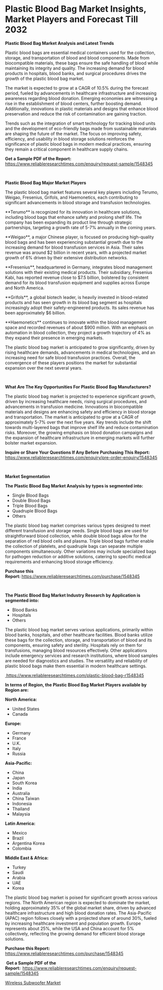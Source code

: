 <p><h1>Plastic Blood Bag Market Insights, Market Players and Forecast Till 2032</h1></p><p><strong>Plastic Blood Bag Market Analysis and Latest Trends</strong></p>
<p><p>Plastic blood bags are essential medical containers used for the collection, storage, and transportation of blood and blood components. Made from biocompatible materials, these bags ensure the safe handling of blood while maintaining its integrity and quality. The increasing demand for blood products in hospitals, blood banks, and surgical procedures drives the growth of the plastic blood bag market.</p><p>The market is expected to grow at a CAGR of 10.5% during the forecast period, fueled by advancements in healthcare infrastructure and increasing awareness regarding blood donation. Emerging economies are witnessing a rise in the establishment of blood centers, further boosting demand. Additionally, innovations in plastic materials and designs that enhance blood preservation and reduce the risk of contamination are gaining traction.</p><p>Trends such as the integration of smart technology for tracking blood units and the development of eco-friendly bags made from sustainable materials are shaping the future of the market. The focus on improving safety, efficiency, and usability in blood storage solutions reinforces the significance of plastic blood bags in modern medical practices, ensuring they remain a critical component in healthcare supply chains.</p></p>
<p><strong>Get a Sample PDF of the Report:&nbsp;</strong> <a href="https://www.reliableresearchtimes.com/enquiry/request-sample/1548345?utm_campaign=2395&utm_medium=2&utm_source=Github&utm_content=ia&utm_term=08022025&utm_id=plastic-blood-bag">https://www.reliableresearchtimes.com/enquiry/request-sample/1548345</a></p>
<p>&nbsp;</p>
<p><strong>Plastic Blood Bag Major Market Players</strong></p>
<p><p>The plastic blood bag market features several key players including Terumo, Weigao, Fresenius, Grifols, and Haemonetics, each contributing to significant advancements in blood storage and transfusion technologies. </p><p>**Terumo** is recognized for its innovation in healthcare solutions, including blood bags that enhance safety and prolong shelf life. The company has been expanding its product line through strategic partnerships, targeting a growth rate of 5-7% annually in the coming years.</p><p>**Weigao**, a major Chinese player, is focused on producing high-quality blood bags and has been experiencing substantial growth due to the increasing demand for blood transfusion services in Asia. Their sales revenue was around $2 billion in recent years, with a projected market growth of 6% driven by their extensive distribution networks.</p><p>**Fresenius**, headquartered in Germany, integrates blood management solutions with their existing medical products. Their subsidiary, Fresenius Kabi, has reported revenue close to $7.5 billion, bolstered by consistent demand for its blood transfusion equipment and supplies across Europe and North America.</p><p>**Grifols**, a global biotech leader, is heavily invested in blood-related products and has seen growth in its blood bag segment as hospitals increasingly adopt their safety-engineered products. Its sales revenue has been approximately $6 billion.</p><p>**Haemonetics** continues to innovate within the blood management space and recorded revenues of about $900 million. With an emphasis on automation in blood collection, they project a growth trajectory of 4% as they expand their presence in emerging markets.</p><p>The plastic blood bag market is anticipated to grow significantly, driven by rising healthcare demands, advancements in medical technologies, and an increasing need for safe blood transfusion practices. Overall, the convergence of these players positions the market for substantial expansion over the next several years.</p></p>
<p>&nbsp;</p>
<p><strong>What Are The Key Opportunities For Plastic Blood Bag Manufacturers?</strong></p>
<p><p>The plastic blood bag market is projected to experience significant growth, driven by increasing healthcare needs, rising surgical procedures, and advancements in transfusion medicine. Innovations in biocompatible materials and designs are enhancing safety and efficiency in blood storage and transportation. The market is anticipated to grow at a CAGR of approximately 5-7% over the next five years. Key trends include the shift towards multi-layered bags that improve shelf life and reduce contamination risks. Moreover, the growing emphasis on blood donation campaigns and the expansion of healthcare infrastructure in emerging markets will further bolster market expansion.</p></p>
<p><strong>Inquire or Share Your Questions If Any Before Purchasing This Report:</strong> <a href="https://www.reliableresearchtimes.com/enquiry/pre-order-enquiry/1548345?utm_campaign=2395&utm_medium=2&utm_source=Github&utm_content=ia&utm_term=08022025&utm_id=plastic-blood-bag">https://www.reliableresearchtimes.com/enquiry/pre-order-enquiry/1548345</a></p>
<p>&nbsp;</p>
<p><strong>Market Segmentation</strong></p>
<p><strong>The Plastic Blood Bag Market Analysis by types is segmented into:</strong></p>
<p><ul><li>Single Blood Bags</li><li>Double Blood Bags</li><li>Triple Blood Bags</li><li>Quadruple Blood Bags</li><li>Others</li></ul></p>
<p><p>The plastic blood bag market comprises various types designed to meet different transfusion and storage needs. Single blood bags are used for straightforward blood collection, while double blood bags allow for the separation of red blood cells and plasma. Triple blood bags further enable the collection of platelets, and quadruple bags can separate multiple components simultaneously. Other variations may include specialized bags for pathogen reduction or additive solutions, catering to specific medical requirements and enhancing blood storage efficiency.</p></p>
<p><strong>Purchase this Report:&nbsp;</strong><a href="https://www.reliableresearchtimes.com/purchase/1548345?utm_campaign=2395&utm_medium=2&utm_source=Github&utm_content=ia&utm_term=08022025&utm_id=plastic-blood-bag">https://www.reliableresearchtimes.com/purchase/1548345</a></p>
<p>&nbsp;</p>
<p><strong>The Plastic Blood Bag Market Industry Research by Application is segmented into:</strong></p>
<p><ul><li>Blood Banks</li><li>Hospitals</li><li>Others</li></ul></p>
<p><p>The plastic blood bag market serves various applications, primarily within blood banks, hospitals, and other healthcare facilities. Blood banks utilize these bags for the collection, storage, and transportation of blood and its components, ensuring safety and sterility. Hospitals rely on them for transfusions, managing blood resources effectively. Other applications include emergency services and research institutions, where blood samples are needed for diagnostics and studies. The versatility and reliability of plastic blood bags make them essential in modern healthcare settings.</p></p>
<p><a href="https://www.reliableresearchtimes.com/plastic-blood-bag-r1548345?utm_campaign=2395&utm_medium=2&utm_source=Github&utm_content=ia&utm_term=08022025&utm_id=plastic-blood-bag">&nbsp;https://www.reliableresearchtimes.com/plastic-blood-bag-r1548345</a></p>
<p><strong>In terms of Region, the Plastic Blood Bag Market Players available by Region are:</strong></p>
<p>
    <p> <strong> North America: </strong>
        <ul>
            <li>United States</li>
            <li>Canada</li>
        </ul>
        </p> 
    <p> <strong> Europe: </strong>
        <ul>
            <li>Germany</li>
            <li>France</li>
            <li>U.K.</li>
            <li>Italy</li>
            <li>Russia</li>
        </ul>
        </p> 
    <p> <strong> Asia-Pacific: </strong>
        <ul>
            <li>China</li>
            <li>Japan</li>
            <li>South Korea</li>
            <li>India</li>
            <li>Australia</li>
            <li>China Taiwan</li>
            <li>Indonesia</li>
            <li>Thailand</li>
            <li>Malaysia</li>
        </ul>
        </p> 
    <p> <strong> Latin America: </strong>
        <ul>
            <li>Mexico</li>
            <li>Brazil</li>
            <li>Argentina Korea</li>
            <li>Colombia</li>
        </ul>
        </p> 
    <p> <strong> Middle East & Africa: </strong>
        <ul>
            <li>Turkey</li>
            <li>Saudi</li>
            <li>Arabia</li>
            <li>UAE</li>
            <li>Korea</li>
        </ul>
    </p>
    </p>
<p><p>The plastic blood bag market is poised for significant growth across various regions. The North American region is expected to dominate the market, holding approximately 35% of the global market share, driven by advanced healthcare infrastructure and high blood donation rates. The Asia-Pacific (APAC) region follows closely with a projected share of around 30%, fueled by increasing healthcare investment and population growth. Europe represents about 25%, while the USA and China account for 5% collectively, reflecting the growing demand for efficient blood storage solutions.</p></p>
<p><strong>Purchase this Report: </strong><a href="https://www.reliableresearchtimes.com/purchase/1548345?utm_campaign=2395&utm_medium=2&utm_source=Github&utm_content=ia&utm_term=08022025&utm_id=plastic-blood-bag">https://www.reliableresearchtimes.com/purchase/1548345</a></p>
<p>&nbsp;<strong>Get a Sample PDF of the Report:&nbsp;&nbsp;</strong><a href="https://www.reliableresearchtimes.com/enquiry/request-sample/1548345?utm_campaign=2395&utm_medium=2&utm_source=Github&utm_content=ia&utm_term=08022025&utm_id=plastic-blood-bag">https://www.reliableresearchtimes.com/enquiry/request-sample/1548345</a></p>
<p><strong></strong></p>
<p><p><a href="https://github.com/pinzinyaah/Market-Research-Report-List-1/blob/main/wireless-subwoofer-market.md?utm_campaign=2395&utm_medium=2&utm_source=Github&utm_content=ia&utm_term=08022025&utm_id=plastic-blood-bag">Wireless Subwoofer Market</a></p></p>